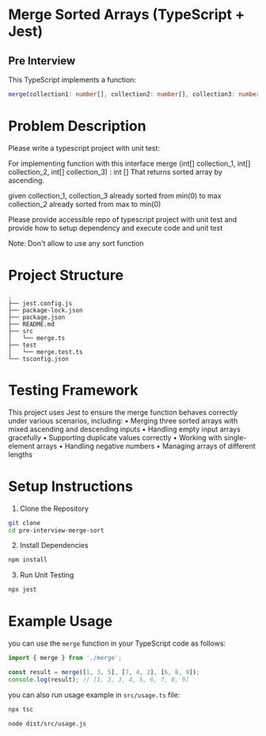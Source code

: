 # Merge Sorted Arrays (TypeScript + Jest)
## Pre Interview
This TypeScript implements a function:

```ts
merge(collection1: number[], collection2: number[], collection3: number[]): number[]
```

# Problem Description
Please write a typescript project with unit test:

For implementing function with this interface
    merge (int[] collection_1, int[] collection_2, int[] collection_3) : int []
That returns sorted array by ascending.

given
     collection_1, collection_3 already sorted from min(0) to max
     collection_2 already sorted from max to min(0)

Please provide accessible repo of typescript project with unit test
and provide how to setup dependency and execute code and unit test

Note: Don't allow to use any sort function

# Project Structure
```
.
├── jest.config.js
├── package-lock.json
├── package.json
├── README.md
├── src
│   └── merge.ts
├── test
│   └── merge.test.ts
└── tsconfig.json
```
# Testing Framework
This project uses Jest to ensure the merge function behaves correctly under various scenarios, including:
	•	Merging three sorted arrays with mixed ascending and descending inputs
	•	Handling empty input arrays gracefully
	•	Supporting duplicate values correctly
	•	Working with single-element arrays
	•	Handling negative numbers
	•	Managing arrays of different lengths

# Setup Instructions
1. Clone the Repository
```bash
git clone 
cd pre-interview-merge-sort
```

2. Install Dependencies
```bash
npm install
``` 

3. Run Unit Testing
```bash
npx jest
```

# Example Usage
you can use the `merge` function in your TypeScript code as follows:
```ts
import { merge } from './merge';

const result = merge([1, 3, 5], [7, 4, 2], [6, 8, 9]);
console.log(result); // [1, 2, 3, 4, 5, 6, 7, 8, 9]
```
you can also run usage example in `src/usage.ts` file:

```bash
npx tsc
```

```bash
node dist/src/usage.js
```

